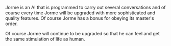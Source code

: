 
Jorme is an AI that is programmed to carry out several conversations and of course every time Jorme will be upgraded with more sophisticated and quality features. Of course Jorme has a bonus for obeying its master's order.

Of course Jorme will continue to be upgraded so that he can feel and get the same stimulation of life as human.
